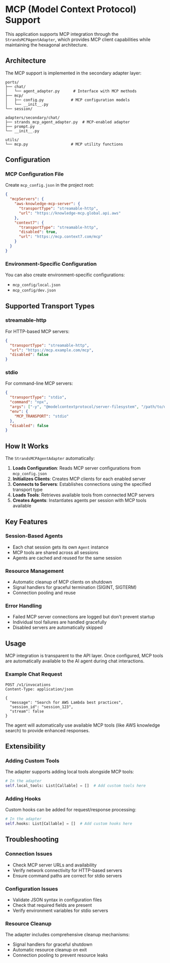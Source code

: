 # MCP (Model Context Protocol) Support

This application supports MCP integration through the `StrandsMCPAgentAdapter`, which provides MCP client capabilities while maintaining the hexagonal architecture.

## Architecture

The MCP support is implemented in the secondary adapter layer:

```
ports/
├── chat/
│   └── agent_adapter.py      # Interface with MCP methods
├── mcp/
│   ├── config.py            # MCP configuration models
│   └── __init__.py
└── session/

adapters/secondary/chat/
├── strands_mcp_agent_adapter.py  # MCP-enabled adapter
├── prompt.py
└── __init__.py

utils/
└── mcp.py                   # MCP utility functions
```

## Configuration

### MCP Configuration File

Create `mcp_config.json` in the project root:

```json
{
  "mcpServers": {
    "aws-knowledge-mcp-server": {
      "transportType": "streamable-http",
      "url": "https://knowledge-mcp.global.api.aws"
    },
    "context7": {
      "transportType": "streamable-http",
      "disabled": true,
      "url": "https://mcp.context7.com/mcp"
    }
  }
}
```

### Environment-Specific Configuration

You can also create environment-specific configurations:
- `mcp_config/local.json`
- `mcp_config/dev.json`

## Supported Transport Types

### streamable-http
For HTTP-based MCP servers:
```json
{
  "transportType": "streamable-http",
  "url": "https://mcp.example.com/mcp",
  "disabled": false
}
```

### stdio
For command-line MCP servers:
```json
{
  "transportType": "stdio",
  "command": "npx",
  "args": ["-y", "@modelcontextprotocol/server-filesystem", "/path/to/directory"],
  "env": {
    "MCP_TRANSPORT": "stdio"
  },
  "disabled": false
}
```

## How It Works

The `StrandsMCPAgentAdapter` automatically:

1. **Loads Configuration**: Reads MCP server configurations from `mcp_config.json`
2. **Initializes Clients**: Creates MCP clients for each enabled server
3. **Connects to Servers**: Establishes connections using the specified transport type
4. **Loads Tools**: Retrieves available tools from connected MCP servers
5. **Creates Agents**: Instantiates agents per session with MCP tools available

## Key Features

### Session-Based Agents
- Each chat session gets its own `Agent` instance
- MCP tools are shared across all sessions
- Agents are cached and reused for the same session

### Resource Management
- Automatic cleanup of MCP clients on shutdown
- Signal handlers for graceful termination (SIGINT, SIGTERM)
- Connection pooling and reuse

### Error Handling
- Failed MCP server connections are logged but don't prevent startup
- Individual tool failures are handled gracefully
- Disabled servers are automatically skipped

## Usage

MCP integration is transparent to the API layer. Once configured, MCP tools are automatically available to the AI agent during chat interactions.

### Example Chat Request
```http
POST /v1/invocations
Content-Type: application/json

{
  "message": "Search for AWS Lambda best practices",
  "session_id": "session_123",
  "stream": false
}
```

The agent will automatically use available MCP tools (like AWS knowledge search) to provide enhanced responses.

## Extensibility

### Adding Custom Tools
The adapter supports adding local tools alongside MCP tools:

```python
# In the adapter
self.local_tools: List[Callable] = []  # Add custom tools here
```

### Adding Hooks
Custom hooks can be added for request/response processing:

```python
# In the adapter  
self.hooks: List[Callable] = []  # Add custom hooks here
```

## Troubleshooting

### Connection Issues
- Check MCP server URLs and availability
- Verify network connectivity for HTTP-based servers
- Ensure command paths are correct for stdio servers

### Configuration Issues
- Validate JSON syntax in configuration files
- Check that required fields are present
- Verify environment variables for stdio servers

### Resource Cleanup
The adapter includes comprehensive cleanup mechanisms:
- Signal handlers for graceful shutdown
- Automatic resource cleanup on exit
- Connection pooling to prevent resource leaks
